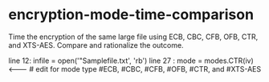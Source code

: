# encryption-mode-time-comparison
Time the encryption of the same large file using ECB, CBC, CFB, OFB,  CTR, and XTS-AES. Compare and rationalize the outcome.

line 12:  infile = open('"Samplefile.txt', 'rb') 
line 27 : mode = modes.CTR(iv)  <--- # edit for mode type #ECB, #CBC, #CFB, #OFB, #CTR, and #XTS-AES


